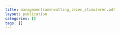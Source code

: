 ```yaml
---
title: managementsamenvatting_lezen_stimuleren.pdf
layout: publication
categories: []
tags: []
---
```

